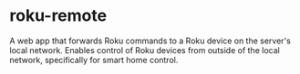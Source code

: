 # roku-remote
A web app that forwards Roku commands to a Roku device on the server's local network.  Enables control of Roku devices from outside of the local network, specifically for smart home control.
